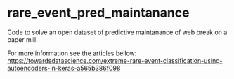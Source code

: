 # rare_event_pred_maintanance
Code to solve an open dataset of predictive maintanance of web break on a paper mill.

For more information see the articles bellow:
https://towardsdatascience.com/extreme-rare-event-classification-using-autoencoders-in-keras-a565b386f098
